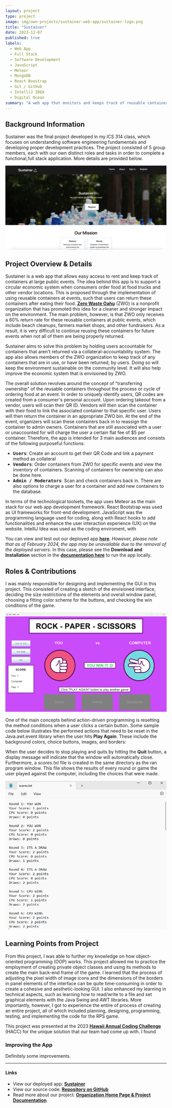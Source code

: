 ```yaml
---
layout: project
type: project
image: img/own-projects/sustainer-web-app/sustainer-logo.png
title: "Sustainer"
date: 2023-12-07
published: true
labels:
  - Web App
  - Full Stack
  - Software Development
  - JavaScript
  - Meteor
  - MongoDB
  - React Boostrap
  - Git / GitHub
  - IntelliJ IDEA
  - Digital Ocean
summary: "A web app that monitors and keeps track of reusable containers at large public events."
---
```


## Background Information

Sustainer was the final project developed in my ICS 314 class, which focuses on understanding software engineering fundamentals and developing proper development practices. The project consisted of 5 group members, each with our own distinct roles and tasks in order to complete a functional,full stack application. More details are provided below. 

<div class="text-center p-4">
  <img width="650px" src="../img/own-projects/sustainer-web-app/sustainer-home-page.png" class="img-thumbnail" >
</div>

## Project Overview & Details

Sustainer is a web app that allows easy access to rent and keep track of containers at large public events. The idea behind this app is to support a circular economic system when consumers order food at food trucks and other vendor locations. This is proposed through the implementation of using reusable containers at events, such that users can return these containers after eating their food. <a href="https://www.zerowasteoahu.org/" target="_blank">**Zero Waste Oahu**</a> (ZWO) is a nonprofit organization that has promoted this idea for a cleaner and stronger impact on the environment. The main problem, however, is that ZWO only receives a 60% return rate for these reusable containers at public events, which include beach cleanups, farmers market shops, and other fundraisers. As a result, it is very difficult to continue reusing these containers for future events when not all of them are being properly returned. 

Sustainer aims to solve this problem by holding users accountable for containers that aren't returned via a collateral-accountability system. The app also allows members of the ZWO organization to keep track of any containers that are in use, or have been returned, by users. Doing so will keep the environment sustainable on the community level. It will also help improve the economic system that is envisioned by ZWO. 

The overall solution revolves around the concept of "transferring ownership" of the reusable containers throughout the process or cycle of ordering food at an event. In order to uniquely identify users, QR codes are created from a consumer's personal account. Upon ordering takeout from a vendor, users will scan their QR ID. Vendors will then scan the container with their food to link the associated container to that specific user. Users will then return the container in an appropriate ZWO bin. At the end of the event, organizers will scan these containers back in to reassign the container to admin owners. Containers that are still associated with a user or unaccounted for will charge the user a certain flat fee of $5 per container. Therefore, the app is  intended for 3 main audiences and consists of the following purposeful functions:
* <span style='font-family: monospace; color: #red;' target='_blank'>**Users**</span>: Create an account to get their QR Code and link a payment method as collateral
* <span style='font-family: monospace; color: #red;' target='_blank'>**Vendors**</span>: Order containers from ZWO for specific events and view the inventory of containers. Scanning of containers for ownership can also be done here.
* <span style='font-family: monospace; color: #red;' target='_blank'>**Admin / Moderators**</span>: Scan and check containers back in. There are also options to charge a user for a container and add new containers to the database.

In terms of the technological toolsets, the app uses Meteor as the main stack for our web app development framework. React Bootstrap was used as UI frameworks for front-end development. JavaScript was the programming language used for coding, along with React hooks to add functionalities and enhance the user interaction experience (UX) on the website. IntelliJ Idea was used as the coding enviroment, with 

You can view and test out our deployed app <a href="https://sustainer.online/" target="_blank">**here**</a>. _However, please note that as of February 2024, the app may be unavailable due to the removal of the deployed servers_. In this case, please see the **Download and Installation** section in the  <a href="https://sus-tainer.github.io/#installation" target="_blank">**documentation here**</a> to run the app locally.


## Roles & Contributions

I was mainly responsible for designing and implementing the GUI in this project. This consisted of creating a sketch of the envisioned interface, deciding the size restrictions of the elements and overall window panel, choosing a fitting color scheme for the buttons, and checking the win conditions of the game.

<img class="img-fluid" src="../img/own-projects/RPS-game/rps_game.png" alt="">

One of the main concepts behind action-driven programming is resetting the method conditions when a user clicks a certain button. Some sample code below illustrates the performed actions that need to be reset in the Java.awt.event library when the user hits **Play Again**. These include the background colors, choice buttons, images, and borders:

When the user decides to stop playing and quits by hitting the **Quit** button, a display message will indicate that the window will automatically close. Furthermore, a _scores.txt_ file is created in the same directory as the ran program window. This file shows the results of every round or game the user played against the computer, including the choices that were made. 

<img class="img-fluid" src="../img/own-projects/RPS-game/scores_txt.png" alt="">

## Learning Points from Project

From this project, I was able to further my knowledge on how object-oriented programming (OOP) works. This project allowed me to practice the employment of creating private object classes and using its methods to create the main back-end frame of the game. I learned that the process of adjusting the pixel width of image icons and the dimensions of the borders in panel elements of the interface can be quite time-consuming in order to create a cohesive and aesthetic-looking GUI. I also enhanced my learning in technical aspects, such as learning how to read/write to a file and set graphical elements with the Java Swing and AWT libraries. More importantly, however, I got to experience the entire of process of creating an entire project, all of which included planning, designing, programming, testing, and implementing the code for the RPS game.

This project was presented at the 2023 <a href="https://www.zerowasteoahu.org/" target="_blank">**Hawaii Annual Coding Challenge**</a> (HACC) for the unique solution that our team had come up with. I found 

### Improving the App

Definitely some improvements.
<br>
<hr>

#### Links 

* View our deployed app: <a href="https://sustainer.online/" target="_blank">**Sustainer**</a>
* View our source code: <a href="https://github.com/sus-tainer/sustainer" target="_blank">**Repository on GitHub**</a>
* Read more about our project: <a href="https://sus-tainer.github.io/" target="_blank">**Organization Home Page & Project Documentation**</a>
